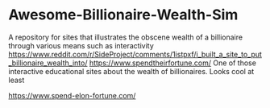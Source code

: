 # Awesome-Billionaire-Wealth-Sim
A repository for sites that illustrates the obscene wealth of a billionaire through various means such as interactivity
https://www.reddit.com/r/SideProject/comments/1istpxf/i_built_a_site_to_put_billionaire_wealth_into/
https://www.spendtheirfortune.com/
One of those interactive educational sites about the wealth of billionaires. Looks cool at least

https://www.spend-elon-fortune.com/
